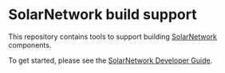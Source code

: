 # SolarNetwork build support

This repository contains tools to support building [SolarNetwork][sn-io] components.

To get started, please see the [SolarNetwork Developer Guide][dev-guide].

 [dev-guide]: https://github.com/SolarNetwork/solarnetwork/wiki/Developer-Guide
 [sn-io]: http://solarnetwork.github.io/
